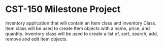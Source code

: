 # CST-150 Milestone Project
Inventory application that will contain an Item class and Inventory Class.
Item class will be used to create Item objects with a name, price, and quantity.
Inventory class will be used to create a list of, sort, search, add, remove and edit Item objects.
